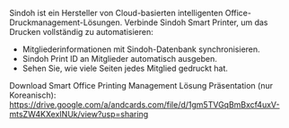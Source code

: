Sindoh ist ein Hersteller von Cloud-basierten intelligenten Office-Druckmanagement-Lösungen. Verbinde Sindoh Smart Printer, um das Drucken vollständig zu automatisieren:
- Mitgliederinformationen mit Sindoh-Datenbank synchronisieren.
- Sindoh Print ID an Mitglieder automatisch ausgeben.
- Sehen Sie, wie viele Seiten jedes Mitglied gedruckt hat.

Download Smart Office Printing Management Lösung Präsentation (nur Koreanisch): https://drive.google.com/a/andcards.com/file/d/1gm5TVGqBmBxcf4uxV-mtsZW4KXexINUk/view?usp=sharing
